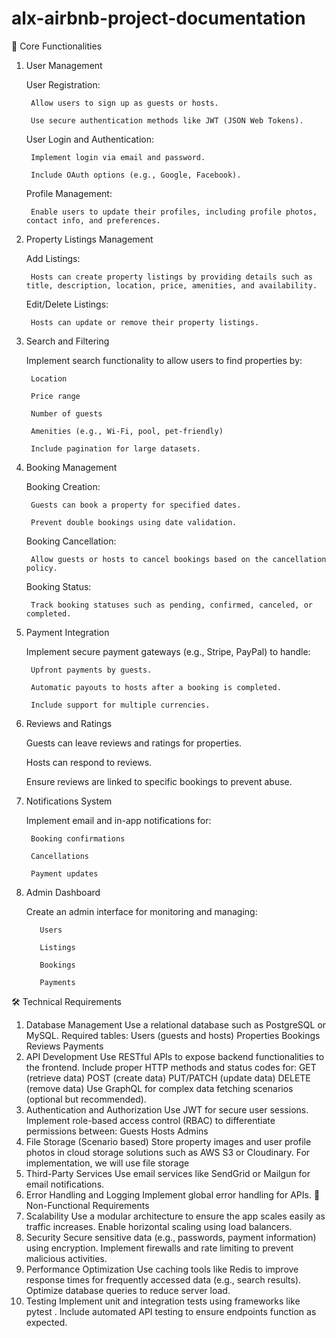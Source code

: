 # alx-airbnb-project-documentation

🔑 Core Functionalities

1. User Management
  
      User Registration:
        
        Allow users to sign up as guests or hosts.
        
        Use secure authentication methods like JWT (JSON Web Tokens).
        
      User Login and Authentication:
        
        Implement login via email and password.
        
        Include OAuth options (e.g., Google, Facebook).
        
      Profile Management:
        
        Enable users to update their profiles, including profile photos, contact info, and preferences.

2. Property Listings Management

      Add Listings:
        
        Hosts can create property listings by providing details such as title, description, location, price, amenities, and availability.
        
      Edit/Delete Listings:
        
        Hosts can update or remove their property listings.

3. Search and Filtering

      Implement search functionality to allow users to find properties by:
      
        Location
        
        Price range
        
        Number of guests
        
        Amenities (e.g., Wi-Fi, pool, pet-friendly)
        
        Include pagination for large datasets.

4. Booking Management

      Booking Creation:
      
        Guests can book a property for specified dates.
        
        Prevent double bookings using date validation.
      
      Booking Cancellation:
      
        Allow guests or hosts to cancel bookings based on the cancellation policy.
      
      Booking Status:
      
        Track booking statuses such as pending, confirmed, canceled, or completed.

5. Payment Integration

      Implement secure payment gateways (e.g., Stripe, PayPal) to handle:
      
        Upfront payments by guests.
        
        Automatic payouts to hosts after a booking is completed.
        
        Include support for multiple currencies.

6. Reviews and Ratings

      Guests can leave reviews and ratings for properties.
      
      Hosts can respond to reviews.
      
      Ensure reviews are linked to specific bookings to prevent abuse.

7. Notifications System

      Implement email and in-app notifications for:
      
        Booking confirmations
        
        Cancellations
        
        Payment updates

8. Admin Dashboard

      Create an admin interface for monitoring and managing:
      
          Users
          
          Listings
          
          Bookings
          
          Payments

🛠️ Technical Requirements
1. Database Management
Use a relational database such as PostgreSQL or MySQL.
Required tables:
Users (guests and hosts)
Properties
Bookings
Reviews
Payments
2. API Development
Use RESTful APIs to expose backend functionalities to the frontend.
Include proper HTTP methods and status codes for:
GET (retrieve data)
POST (create data)
PUT/PATCH (update data)
DELETE (remove data)
Use GraphQL for complex data fetching scenarios (optional but recommended).
3. Authentication and Authorization
Use JWT for secure user sessions.
Implement role-based access control (RBAC) to differentiate permissions between:
Guests
Hosts
Admins
4. File Storage (Scenario based)
Store property images and user profile photos in cloud storage solutions such as AWS S3 or Cloudinary. For implementation, we will use file storage
5. Third-Party Services
Use email services like SendGrid or Mailgun for email notifications.
6. Error Handling and Logging
Implement global error handling for APIs.
🚀 Non-Functional Requirements
1. Scalability
Use a modular architecture to ensure the app scales easily as traffic increases.
Enable horizontal scaling using load balancers.
2. Security
Secure sensitive data (e.g., passwords, payment information) using encryption.
Implement firewalls and rate limiting to prevent malicious activities.
3. Performance Optimization
Use caching tools like Redis to improve response times for frequently accessed data (e.g., search results).
Optimize database queries to reduce server load.
4. Testing
Implement unit and integration tests using frameworks like pytest .
Include automated API testing to ensure endpoints function as expected.

